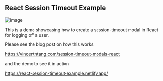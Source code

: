 ## React Session Timeout Example

![image](https://user-images.githubusercontent.com/10290348/142743141-2f429729-9246-460f-8d8f-5cefb320536e.png)

This is a demo showcasing how to create a session-timeout modal in React for logging off a user. 

Please see the blog post on how this works

https://vincentntang.com/session-timeout-modals-react

and the demo to see it in action

https://react-session-timeout-example.netlify.app/
